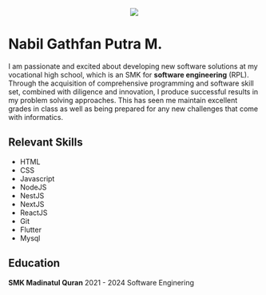 <p align="center"><img src="https://i.pinimg.com/564x/9c/48/79/9c48790f77eaf6495378cf825b70679a.jpg"/></p>
<h1>Nabil Gathfan Putra M.</h1>


  I am passionate and excited about developing new software solutions at my vocational high school, which is an SMK for **software engineering** (RPL). Through the acquisition of comprehensive programming and software skill set, combined with diligence and innovation, I produce successful results in my problem solving approaches. This has seen me maintain excellent grades in class as well as being prepared for any new challenges that come with informatics.


## Relevant Skills
  - HTML
  - CSS
  - Javascript
  - NodeJS
  - NestJS
  - NextJS
  - ReactJS
  - Git
  - Flutter
  - Mysql


## Education
  **SMK Madinatul Quran**
  2021 - 2024
  Software Enginering
